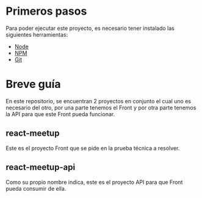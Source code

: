 # Primeros pasos
Para poder ejecutar este proyecto, es necesario tener instalado las siguientes herramientas:

- [Node](https://nodejs.org/en/download/package-manager/current)
- [NPM](https://docs.npmjs.com/downloading-and-installing-node-js-and-npm)
- [Git](https://git-scm.com/downloads)

# Breve guía
En este repositorio, se encuentran 2 proyectos en conjunto el cual uno es necesario del otro, por una parte tenemos el Front y por otra parte tenemos la API para que este Front pueda funcionar.

## react-meetup
Este es el proyecto Front que se pide en la prueba técnica a resolver.

## react-meetup-api
Como su propio nombre indica, este es el proyecto API para que Front pueda consumir de ella.